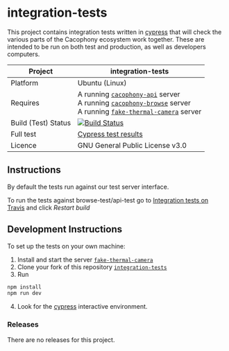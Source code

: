 # integration-tests
This project contains integration tests written in [cypress](https://www.cypress.io/) that will check the various parts of the Cacophony ecosystem work together.  These are intended to be run on both test and production, as well as developers computers.

Project | integration-tests
---|--- |
Platform | Ubuntu (Linux) |
Requires | A running [`cacophony-api`](https://github.com/TheCacophonyProject/cacophony-api) server </br> A running [`cacophony-browse`](https://github.com/TheCacophonyProject/cacophony-browse) server </br> A running [`fake-thermal-camera`](https://github.com/TheCacophonyProject/fake-thermal-camera) server
Build (Test) Status | [![Build Status](https://api.travis-ci.com/TheCacophonyProject/integration-tests.svg?branch=master)](https://travis-ci.com/TheCacophonyProject/integration-tests) |
Full test | [Cypress test results](https://dashboard.cypress.io/projects/dyez6t/runs)|
Licence | GNU General Public License v3.0 |

## Instructions
By default the tests run against our test server interface.

To run the tests against browse-test/api-test go to [Integration tests on Travis](https://travis-ci.com/TheCacophonyProject/integration-tests) and click _Restart build_

## Development Instructions
To set up the tests on your own machine:
1.  Install and start the server [`fake-thermal-camera`](https://github.com/TheCacophonyProject/fake-thermal-camera)
2.  Clone your fork of this repository [`integration-tests`](https://github.com/TheCacophonyProject/integration-tests)
3.  Run
``` bash
npm install
npm run dev
```
4.  Look for the [cypress](https://www.cypress.io/) interactive environment.

### Releases
There are no releases for this project.